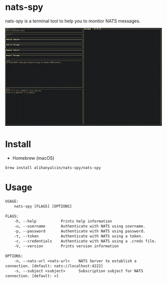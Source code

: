 # nats-spy

nats-spy is a terminal tool to help you to monitor NATS messages.

![](./demo.gif)

# Install
- Homebrew (macOS)
```
brew install alihanyalcin/nats-spy/nats-spy
```

# Usage
```
USAGE:
    nats-spy [FLAGS] [OPTIONS]

FLAGS:
    -h, --help           Prints help information
    -u, --username       Authenticate with NATS using username.
    -p, --password       Authenticate with NATS using password.
    -t, --token          Authenticate with NATS using a token.
    -c, --credentials    Authenticate with NATS using a .creds file.
    -V, --version        Prints version information

OPTIONS:
    -n, --nats-url <nats-url>    NATS Server to establish a connection. [default: nats://localhost:4222]
    -s, --subject <subject>      Subscription subject for NATS connection. [default: >] 
```
